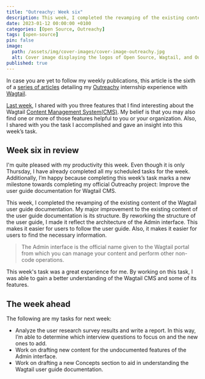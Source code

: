 ```yaml
---
title: "Outreachy: Week six"
description: This week, I completed the revamping of the existing content of the Wagtail user guide documentation.
date: 2023-01-12 00:00:00 +0100
categories: [Open Source, Outreachy]
tags: [open-source]
pin: false
image:
  path: /assets/img/cover-images/cover-image-outreachy.jpg
  alt: Cover image displaying the logos of Open Source, Wagtail, and Outreachy.
published: true
---
```


In case you are yet to follow my weekly publications, this article is the sixth of a [series of articles](/categories/outreachy/) detailing my [Outreachy](https://www.outreachy.org/) internship experience with [Wagtail](https://wagtail.org/).

[Last week](/posts/outreachy-week-five), I shared with you three features that I find interesting about the Wagtail [Content Management System(CMS)](https://en.wikipedia.org/wiki/Content_management_system). My belief is that you may also find one or more of those features helpful to you or your organization. Also, I shared with you the task I accomplished and gave an insight into this week’s task.

## Week six in review

I'm quite pleased with my productivity this week. Even though it is only Thursday, I have already completed all my scheduled tasks for the week. Additionally, I’m happy because completing this week’s task marks a new milestone towards completing my official Outreachy project: Improve the user guide documentation for Wagtail CMS.

This week, I completed the revamping of the existing content of the Wagtail user guide documentation. My major improvement to the existing content of the user guide documentation is its structure. By reworking the structure of the user guide, I made it reflect the architecture of the Admin interface. This makes it easier for users to follow the user guide. Also, it makes it easier for users to find the necessary information.

> The Admin interface is the official name given to the Wagtail portal from which you can manage your content and perform other non-code operations.

This week's task was a great experience for me. By working on this task, I was able to gain a better understanding of the Wagtail CMS and some of its features.

## The week ahead

The following are my tasks for next week:

* Analyze the user research survey results and write a report. In this way, I’m able to determine which interview questions to focus on and the new ones to add. 
* Work on drafting new content for the undocumented features of the Admin interface. 
* Work on drafting a new Concepts section to aid in understanding the Wagtail user guide documentation.